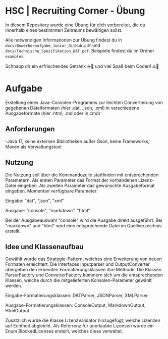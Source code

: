 # HSC | Recruiting Corner - Übung

In diesem Repository wurde eine Übung für dich vorbereitet, die du innerhalb eines bestimmten Zeitraums bewältigen sollst.

Alle notwendigen Informationen zur Übung findest du in `docs/Bewerberaufgabe_Junior_GitHub.pdf` und `docs/Technische_Spezifikation_DAT.pdf`. Beispiele findest du im Ordner `examples`.

Schnapp dir ein erfrischendes Getränk :coffee::tropical_drink: und viel Spaß beim Coden! :hotsprings::rocket:


# Aufgabe

Erstellung eines Java-Consolen-Programms zur leichten Convertierung von gegebenen Dateiformaten (hier .dat, .json, .xml) in verschiedene Ausgabeformate (hier .html, .md oder in cmd)

## Anforderungen

-Java 17, keine externen Bibliotheken außer Gson, keine Frameworks, Maven als Verwaltungstool

## Nutzung

Die Nutzung soll über die Kommandozeile stattfinden mit entsprechenden Parametern.
Als ersten Parameter das Format der vorhandenen Lizenz-Datei eingeben.
Als zweiten Parameter das gewünschte Ausgabeformat eingeben.
Momentan verfügbare Parameter:

Eingabe: "dat", "json", "xml"

Ausgabe: "console", "markdown", "html"

Bei der Ausgabeauswahl "console" wird die Ausgabe direkt ausgeführt. Bei "markdown" und "html" wird eine entsprechende Datei im Quellverzeichnis erstellt.

## Idee und Klassenaufbau

Gewählt wurde das Strategie-Pattern, welches eine Erweiterung von neuen Formaten erleichtert.
Die Interfaces Inputparser und OutputConverter übergeben den erbenden Formatierungsklassen ihre Methode.
Die Klassen ParserFactory und ConverterFactory kümmern sich um die entsprechenden Klassen, welche durch die mitgelieferten Konsolen-Parameter gewählt werden.

Eingabe-Formatierungsklassen: DATParser, JSONParser, XMLParser

Ausgabe-Formatierungsklassen: ConsoleOutput, MarkdownOutput, HtmlOutput

Zusätzlich wurde die Klasse LizenzValidator hinzugefügt, welche Lizenzen auf Echtheit abgleicht. Als Referrenz für unerlaubte Lizensen wurde ein Enum BlockedLicenses erstellt, welches diese verwaltet. 
